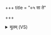 +++
title = "०५ सा ते"

+++
<details><summary>मूलम् (VS)</summary>

सा ते॑ काम दुहि॒ता धे॒नुरु॑च्यते॒ यामा॒हुर्वाचं॑ क॒वयो॑ वि॒राज॑म्।  
तया॑ स॒पत्ना॒न्परि॑ वृङ्ग्धि॒ ये मम॒ पर्ये॑नान्प्रा॒णः प॒शवो॒ जीव॑नं वृणक्तु ॥
</details>